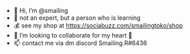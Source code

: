 - 👋 Hi, I’m @smailing
- 👀 not an expert, but a person who is learning
- 💰 see my shop at https://sociabuzz.com/smailingtoko/shop
- 💞️ I’m looking to collaborate for my heart 🤗
- 📫 contact me via dm discord Smailing.R#6436

